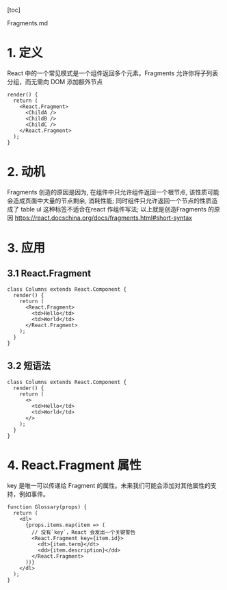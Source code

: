 [toc]

Fragments.md

# 1. 定义
React 中的一个常见模式是一个组件返回多个元素。Fragments 允许你将子列表分组，而无需向 DOM 添加额外节点
```
render() {
  return (
    <React.Fragment>
      <ChildA />
      <ChildB />
      <ChildC />
    </React.Fragment>
  );
}
```

# 2. 动机
Fragments 创造的原因是因为, 在组件中只允许组件返回一个根节点, 该性质可能会造成页面中大量的节点剩余, 消耗性能;
同时组件只允许返回一个节点的性质造成了 table ul 这种标签不适合在react 作组件写法;
以上就是创造Fragments 的原因
https://react.docschina.org/docs/fragments.html#short-syntax

# 3. 应用
## 3.1 React.Fragment
```
class Columns extends React.Component {
  render() {
    return (
      <React.Fragment>
        <td>Hello</td>
        <td>World</td>
      </React.Fragment>
    );
  }
}
```

## 3.2 短语法
```
class Columns extends React.Component {
  render() {
    return (
      <>
        <td>Hello</td>
        <td>World</td>
      </>
    );
  }
}
```

# 4. React.Fragment 属性
key 是唯一可以传递给 Fragment 的属性。未来我们可能会添加对其他属性的支持，例如事件。
```
function Glossary(props) {
  return (
    <dl>
      {props.items.map(item => (
        // 没有`key`，React 会发出一个关键警告
        <React.Fragment key={item.id}>
          <dt>{item.term}</dt>
          <dd>{item.description}</dd>
        </React.Fragment>
      ))}
    </dl>
  );
}
```
